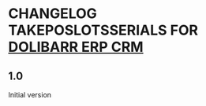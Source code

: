 # CHANGELOG TAKEPOSLOTSSERIALS FOR [DOLIBARR ERP CRM](https://www.dolibarr.org)

## 1.0

Initial version
